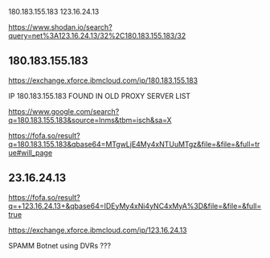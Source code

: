 180.183.155.183
123.16.24.13


https://www.shodan.io/search?query=net%3A123.16.24.13/32%2C180.183.155.183/32




180.183.155.183
--------------------------------------------------------------------------------
https://exchange.xforce.ibmcloud.com/ip/180.183.155.183


IP  180.183.155.183 FOUND IN OLD PROXY SERVER LIST 

https://www.google.com/search?q=180.183.155.183&source=lnms&tbm=isch&sa=X

https://fofa.so/result?q=180.183.155.183&qbase64=MTgwLjE4My4xNTUuMTgz&file=&file=&full=true#will_page




23.16.24.13 
--------------------------------------------------------------------------------


https://fofa.so/result?q=+123.16.24.13+&qbase64=IDEyMy4xNi4yNC4xMyA%3D&file=&file=&full=true

https://exchange.xforce.ibmcloud.com/ip/123.16.24.13



SPAMM Botnet using DVRs ??? 
